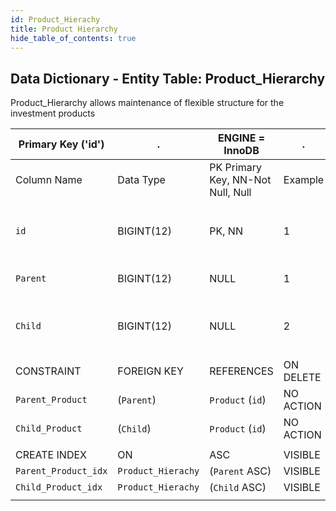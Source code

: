 ```yaml
---
id: Product_Hierachy
title: Product Hierarchy
hide_table_of_contents: true
---
```


## Data Dictionary - Entity Table: Product_Hierarchy

Product_Hierarchy allows maintenance of flexible structure for the investment products

| Primary Key ('id')|.|ENGINE = InnoDB|.|.|
|---|---|---|---|---|
|Column Name|Data Type|PK Primary Key, NN-Not Null, Null|Example|Comments|
||
|`id`|BIGINT(12)|PK, NN|1|PrimaryKey-ID, Not Null (auto creates)|
|`Parent`|BIGINT(12)|NULL|1|Top of hierarchy (parent)|
|`Child`|BIGINT(12)|NULL|2|Under parent hierarchy (child)|
||
|CONSTRAINT|FOREIGN KEY|REFERENCES|ON DELETE|ON UPDATE|
|`Parent_Product`|(`Parent`)|`Product` (`id`)| NO ACTION|NO ACTION|
|`Child_Product`|(`Child`)|`Product` (`id`)| NO ACTION|NO ACTION|
||
|CREATE INDEX|ON|ASC|VISIBLE|.|
|`Parent_Product_idx`|`Product_Hierachy`|(`Parent` ASC)| VISIBLE|.|
|`Child_Product_idx`|`Product_Hierachy`|(`Child` ASC)| VISIBLE|.|
||
 
